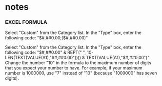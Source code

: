# notes

### EXCEL FORMULA
Select "Custom" from the Category list.
In the "Type" box, enter the following code: "$#,##0.00;($#,##0.00)"

Select "Custom" from the Category list.
In the "Type" box, enter the following code: "$#,##0.00" & REPT(" ", 10-LEN(TEXT(VALUE(A1),"$#,##0.00")))) & TEXT(VALUE(A1),"$#,##0.00")"
Change the number "10" in the formula to the maximum number of digits that you expect your number to have. For example, if your maximum number is 1000000, use "7" instead of "10" (because "1000000" has seven digits).
